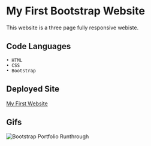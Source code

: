 # My First Bootstrap Website

This website is a three page fully responsive webiste.

## Code Languages

    • HTML
    • CSS
    • Bootstrap

## Deployed Site

[My First Website](https://arohadobson.github.io/Bootstrap-Portfolio/)

## Gifs

![Bootstrap Portfolio Runthrough](https://media.giphy.com/media/ny4cw6CllwhKg6FxG5/giphy.gif)
